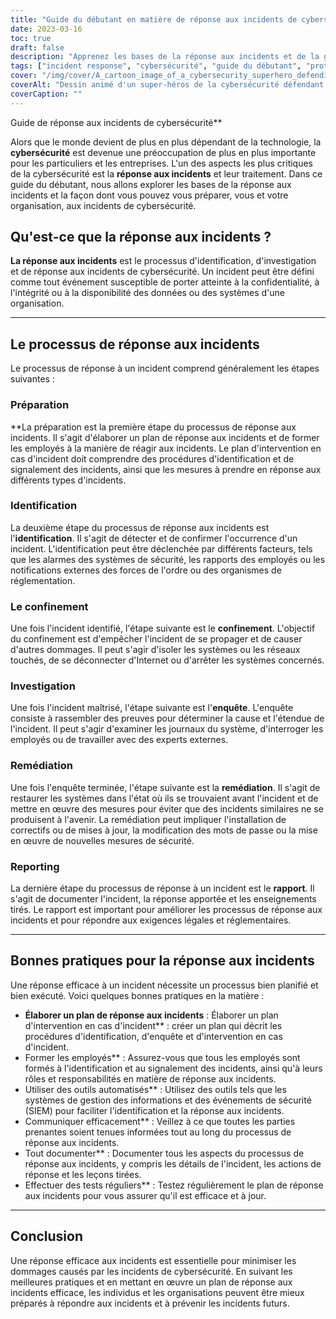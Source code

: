 ```yaml
---
title: "Guide du débutant en matière de réponse aux incidents de cybersécurité"
date: 2023-03-16
toc: true
draft: false
description: "Apprenez les bases de la réponse aux incidents et de la gestion des incidents de cybersécurité grâce à ce guide destiné aux débutants."
tags: ["incident response", "cybersécurité", "guide du débutant", "protection des données", "la sécurité des données", "Sécurité informatique", "sécurité des réseaux", "cyberattaques", "la sécurité de l'information", "cybercriminalité", "sécurité numérique", "Infrastructure informatique", "violations de données", "cybermenaces", "cyberdéfense", "incident management", "récupération des données", "planification de la sécurité", "la gestion des risques", "stratégie de cybersécurité"]
cover: "/img/cover/A_cartoon_image_of_a_cybersecurity_superhero_defending_a_city.png"
coverAlt: "Dessin animé d'un super-héros de la cybersécurité défendant une ville contre les cybermenaces."
coverCaption: ""
---
```

 Guide de réponse aux incidents de cybersécurité**

Alors que le monde devient de plus en plus dépendant de la technologie, la **cybersécurité** est devenue une préoccupation de plus en plus importante pour les particuliers et les entreprises. L'un des aspects les plus critiques de la cybersécurité est la **réponse aux incidents** et leur traitement. Dans ce guide du débutant, nous allons explorer les bases de la réponse aux incidents et la façon dont vous pouvez vous préparer, vous et votre organisation, aux incidents de cybersécurité.

## Qu'est-ce que la réponse aux incidents ?

**La réponse aux incidents** est le processus d'identification, d'investigation et de réponse aux incidents de cybersécurité. Un incident peut être défini comme tout événement susceptible de porter atteinte à la confidentialité, à l'intégrité ou à la disponibilité des données ou des systèmes d'une organisation.

______

## Le processus de réponse aux incidents

Le processus de réponse à un incident comprend généralement les étapes suivantes :

### Préparation

**La préparation est la première étape du processus de réponse aux incidents. Il s'agit d'élaborer un plan de réponse aux incidents et de former les employés à la manière de réagir aux incidents. Le plan d'intervention en cas d'incident doit comprendre des procédures d'identification et de signalement des incidents, ainsi que les mesures à prendre en réponse aux différents types d'incidents.

### Identification

La deuxième étape du processus de réponse aux incidents est l'**identification**. Il s'agit de détecter et de confirmer l'occurrence d'un incident. L'identification peut être déclenchée par différents facteurs, tels que les alarmes des systèmes de sécurité, les rapports des employés ou les notifications externes des forces de l'ordre ou des organismes de réglementation.

### Le confinement

Une fois l'incident identifié, l'étape suivante est le **confinement**. L'objectif du confinement est d'empêcher l'incident de se propager et de causer d'autres dommages. Il peut s'agir d'isoler les systèmes ou les réseaux touchés, de se déconnecter d'Internet ou d'arrêter les systèmes concernés.

### Investigation

Une fois l'incident maîtrisé, l'étape suivante est l'**enquête**. L'enquête consiste à rassembler des preuves pour déterminer la cause et l'étendue de l'incident. Il peut s'agir d'examiner les journaux du système, d'interroger les employés ou de travailler avec des experts externes.

### Remédiation

Une fois l'enquête terminée, l'étape suivante est la **remédiation**. Il s'agit de restaurer les systèmes dans l'état où ils se trouvaient avant l'incident et de mettre en œuvre des mesures pour éviter que des incidents similaires ne se produisent à l'avenir. La remédiation peut impliquer l'installation de correctifs ou de mises à jour, la modification des mots de passe ou la mise en œuvre de nouvelles mesures de sécurité.

### Reporting

La dernière étape du processus de réponse à un incident est le **rapport**. Il s'agit de documenter l'incident, la réponse apportée et les enseignements tirés. Le rapport est important pour améliorer les processus de réponse aux incidents et pour répondre aux exigences légales et réglementaires.

______

## Bonnes pratiques pour la réponse aux incidents

Une réponse efficace à un incident nécessite un processus bien planifié et bien exécuté. Voici quelques bonnes pratiques en la matière :

- **Élaborer un plan de réponse aux incidents** : Élaborer un plan d'intervention en cas d'incident** : créer un plan qui décrit les procédures d'identification, d'enquête et d'intervention en cas d'incident.
- Former les employés** : Assurez-vous que tous les employés sont formés à l'identification et au signalement des incidents, ainsi qu'à leurs rôles et responsabilités en matière de réponse aux incidents.
- Utiliser des outils automatisés** : Utilisez des outils tels que les systèmes de gestion des informations et des événements de sécurité (SIEM) pour faciliter l'identification et la réponse aux incidents.
- Communiquer efficacement** : Veillez à ce que toutes les parties prenantes soient tenues informées tout au long du processus de réponse aux incidents.
- Tout documenter** : Documenter tous les aspects du processus de réponse aux incidents, y compris les détails de l'incident, les actions de réponse et les leçons tirées.
- Effectuer des tests réguliers** : Testez régulièrement le plan de réponse aux incidents pour vous assurer qu'il est efficace et à jour.

______

## Conclusion

Une réponse efficace aux incidents est essentielle pour minimiser les dommages causés par les incidents de cybersécurité. En suivant les meilleures pratiques et en mettant en œuvre un plan de réponse aux incidents efficace, les individus et les organisations peuvent être mieux préparés à répondre aux incidents et à prévenir les incidents futurs. 